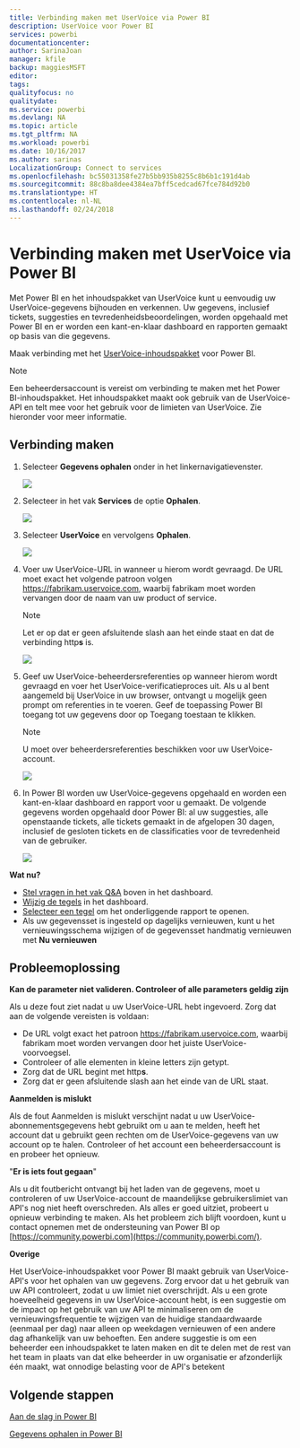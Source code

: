 ```yaml
---
title: Verbinding maken met UserVoice via Power BI
description: UserVoice voor Power BI
services: powerbi
documentationcenter: 
author: SarinaJoan
manager: kfile
backup: maggiesMSFT
editor: 
tags: 
qualityfocus: no
qualitydate: 
ms.service: powerbi
ms.devlang: NA
ms.topic: article
ms.tgt_pltfrm: NA
ms.workload: powerbi
ms.date: 10/16/2017
ms.author: sarinas
LocalizationGroup: Connect to services
ms.openlocfilehash: bc55031358fe27b5bb935b8255c8b6b1c191d4ab
ms.sourcegitcommit: 88c8ba8dee4384ea7bff5cedcad67fce784d92b0
ms.translationtype: HT
ms.contentlocale: nl-NL
ms.lasthandoff: 02/24/2018
---
```

# <a name="connect-to-uservoice-with-power-bi"></a>Verbinding maken met UserVoice via Power BI
Met Power BI en het inhoudspakket van UserVoice kunt u eenvoudig uw UserVoice-gegevens bijhouden en verkennen. Uw gegevens, inclusief tickets, suggesties en tevredenheidsbeoordelingen, worden opgehaald met Power BI en er worden een kant-en-klaar dashboard en rapporten gemaakt op basis van die gegevens.

Maak verbinding met het [UserVoice-inhoudspakket](https://app.powerbi.com/getdata/services/uservoice) voor Power BI.

>[!NOTE]
>Een beheerdersaccount is vereist om verbinding te maken met het Power BI-inhoudspakket. Het inhoudspakket maakt ook gebruik van de UserVoice-API en telt mee voor het gebruik voor de limieten van UserVoice. Zie hieronder voor meer informatie.

## <a name="how-to-connect"></a>Verbinding maken
1. Selecteer **Gegevens ophalen** onder in het linkernavigatievenster.
   
   ![](media/service-connect-to-uservoice/pbi_getdata.png)
2. Selecteer in het vak **Services** de optie **Ophalen**.
   
   ![](media/service-connect-to-uservoice/pbi_getservices.png) 
3. Selecteer **UserVoice** en vervolgens **Ophalen**.
   
   ![](media/service-connect-to-uservoice/uservoice.png)
4. Voer uw UserVoice-URL in wanneer u hierom wordt gevraagd. De URL moet exact het volgende patroon volgen https://fabrikam.uservoice.com, waarbij fabrikam moet worden vervangen door de naam van uw product of service.
   
   >[!NOTE]
   >Let er op dat er geen afsluitende slash aan het einde staat en dat de verbinding http**s** is.
   
   ![](media/service-connect-to-uservoice/capture.png)
5. Geef uw UserVoice-beheerdersreferenties op wanneer hierom wordt gevraagd en voer het UserVoice-verificatieproces uit. Als u al bent aangemeld bij UserVoice in uw browser, ontvangt u mogelijk geen prompt om referenties in te voeren. Geef de toepassing Power BI toegang tot uw gegevens door op Toegang toestaan te klikken.
   
   >[!NOTE]
   >U moet over beheerdersreferenties beschikken voor uw UserVoice-account.
   
   ![](media/service-connect-to-uservoice/capture3.png)
6. In Power BI worden uw UserVoice-gegevens opgehaald en worden een kant-en-klaar dashboard en rapport voor u gemaakt. De volgende gegevens worden opgehaald door Power BI: al uw suggesties, alle openstaande tickets, alle tickets gemaakt in de afgelopen 30 dagen, inclusief de gesloten tickets en de classificaties voor de tevredenheid van de gebruiker.
   
   ![](media/service-connect-to-uservoice/capture4.png)

**Wat nu?**

* [Stel vragen in het vak Q&A](power-bi-q-and-a.md) boven in het dashboard.
* [Wijzig de tegels](service-dashboard-edit-tile.md) in het dashboard.
* [Selecteer een tegel](service-dashboard-tiles.md) om het onderliggende rapport te openen.
* Als uw gegevensset is ingesteld op dagelijks vernieuwen, kunt u het vernieuwingsschema wijzigen of de gegevensset handmatig vernieuwen met **Nu vernieuwen**

## <a name="troubleshooting"></a>Probleemoplossing
**Kan de parameter niet valideren. Controleer of alle parameters geldig zijn**

Als u deze fout ziet nadat u uw UserVoice-URL hebt ingevoerd. Zorg dat aan de volgende vereisten is voldaan:

* De URL volgt exact het patroon https://fabrikam.uservoice.com, waarbij fabrikam moet worden vervangen door het juiste UserVoice-voorvoegsel.
* Controleer of alle elementen in kleine letters zijn getypt.
* Zorg dat de URL begint met http**s**.
* Zorg dat er geen afsluitende slash aan het einde van de URL staat.

**Aanmelden is mislukt**

Als de fout Aanmelden is mislukt verschijnt nadat u uw UserVoice-abonnementsgegevens hebt gebruikt om u aan te melden, heeft het account dat u gebruikt geen rechten om de UserVoice-gegevens van uw account op te halen. Controleer of het account een beheerdersaccount is en probeer het opnieuw.

"**Er is iets fout gegaan**"

Als u dit foutbericht ontvangt bij het laden van de gegevens, moet u controleren of uw UserVoice-account de maandelijkse gebruikerslimiet van API's nog niet heeft overschreden. Als alles er goed uitziet, probeert u opnieuw verbinding te maken. Als het probleem zich blijft voordoen, kunt u contact opnemen met de ondersteuning van Power BI op [https://community.powerbi.com](https://community.powerbi.com/).

**Overige**  

Het UserVoice-inhoudspakket voor Power BI maakt gebruik van UserVoice-API's voor het ophalen van uw gegevens. Zorg ervoor dat u het gebruik van uw API controleert, zodat u uw limiet niet overschrijdt. Als u een grote hoeveelheid gegevens in uw UserVoice-account hebt, is een suggestie om de impact op het gebruik van uw API te minimaliseren om de vernieuwingsfrequentie te wijzigen van de huidige standaardwaarde (eenmaal per dag) naar alleen op weekdagen vernieuwen of een andere dag afhankelijk van uw behoeften. Een andere suggestie is om een beheerder een inhoudspakket te laten maken en dit te delen met de rest van het team in plaats van dat elke beheerder in uw organisatie er afzonderlijk één maakt, wat onnodige belasting voor de API's betekent

## <a name="next-steps"></a>Volgende stappen
[Aan de slag in Power BI](service-get-started.md)

[Gegevens ophalen in Power BI](service-get-data.md)

